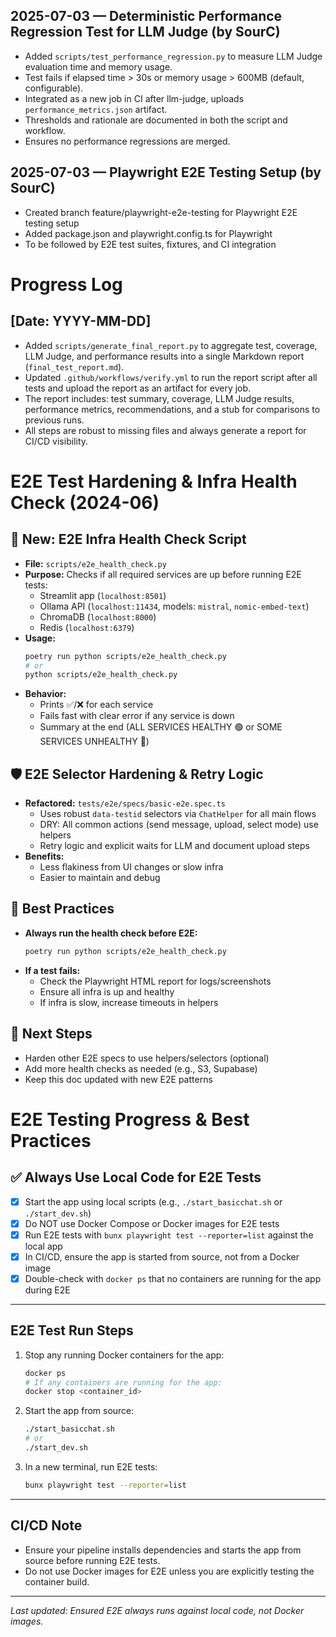 ## 2025-07-03 — Deterministic Performance Regression Test for LLM Judge (by SourC)

- Added `scripts/test_performance_regression.py` to measure LLM Judge evaluation time and memory usage.
- Test fails if elapsed time > 30s or memory usage > 600MB (default, configurable).
- Integrated as a new job in CI after llm-judge, uploads `performance_metrics.json` artifact.
- Thresholds and rationale are documented in both the script and workflow.
- Ensures no performance regressions are merged.

## 2025-07-03 — Playwright E2E Testing Setup (by SourC)

- Created branch feature/playwright-e2e-testing for Playwright E2E testing setup
- Added package.json and playwright.config.ts for Playwright
- To be followed by E2E test suites, fixtures, and CI integration

# Progress Log

## [Date: YYYY-MM-DD]

- Added `scripts/generate_final_report.py` to aggregate test, coverage, LLM Judge, and performance results into a single Markdown report (`final_test_report.md`).
- Updated `.github/workflows/verify.yml` to run the report script after all tests and upload the report as an artifact for every job.
- The report includes: test summary, coverage, LLM Judge results, performance metrics, recommendations, and a stub for comparisons to previous runs.
- All steps are robust to missing files and always generate a report for CI/CD visibility.

# E2E Test Hardening & Infra Health Check (2024-06)

## 🚦 New: E2E Infra Health Check Script
- **File:** `scripts/e2e_health_check.py`
- **Purpose:** Checks if all required services are up before running E2E tests:
  - Streamlit app (`localhost:8501`)
  - Ollama API (`localhost:11434`, models: `mistral`, `nomic-embed-text`)
  - ChromaDB (`localhost:8000`)
  - Redis (`localhost:6379`)
- **Usage:**
  ```bash
  poetry run python scripts/e2e_health_check.py
  # or
  python scripts/e2e_health_check.py
  ```
- **Behavior:**
  - Prints ✅/❌ for each service
  - Fails fast with clear error if any service is down
  - Summary at the end (ALL SERVICES HEALTHY 🟢 or SOME SERVICES UNHEALTHY 🔴)

## 🛡️ E2E Selector Hardening & Retry Logic
- **Refactored:** `tests/e2e/specs/basic-e2e.spec.ts`
  - Uses robust `data-testid` selectors via `ChatHelper` for all main flows
  - DRY: All common actions (send message, upload, select mode) use helpers
  - Retry logic and explicit waits for LLM and document upload steps
- **Benefits:**
  - Less flakiness from UI changes or slow infra
  - Easier to maintain and debug

## 📝 Best Practices
- **Always run the health check before E2E:**
  ```bash
  poetry run python scripts/e2e_health_check.py
  ```
- **If a test fails:**
  - Check the Playwright HTML report for logs/screenshots
  - Ensure all infra is up and healthy
  - If infra is slow, increase timeouts in helpers

## 🏁 Next Steps
- Harden other E2E specs to use helpers/selectors (optional)
- Add more health checks as needed (e.g., S3, Supabase)
- Keep this doc updated with new E2E patterns

# E2E Testing Progress & Best Practices

## ✅ Always Use Local Code for E2E Tests

- [x] Start the app using local scripts (e.g., `./start_basicchat.sh` or `./start_dev.sh`)
- [x] Do NOT use Docker Compose or Docker images for E2E tests
- [x] Run E2E tests with `bunx playwright test --reporter=list` against the local app
- [x] In CI/CD, ensure the app is started from source, not from a Docker image
- [x] Double-check with `docker ps` that no containers are running for the app during E2E

---

## E2E Test Run Steps

1. Stop any running Docker containers for the app:
   ```sh
   docker ps
   # If any containers are running for the app:
   docker stop <container_id>
   ```
2. Start the app from source:
   ```sh
   ./start_basicchat.sh
   # or
   ./start_dev.sh
   ```
3. In a new terminal, run E2E tests:
   ```sh
   bunx playwright test --reporter=list
   ```

---

## CI/CD Note
- Ensure your pipeline installs dependencies and starts the app from source before running E2E tests.
- Do not use Docker images for E2E unless you are explicitly testing the container build.

---

_Last updated: Ensured E2E always runs against local code, not Docker images._ 